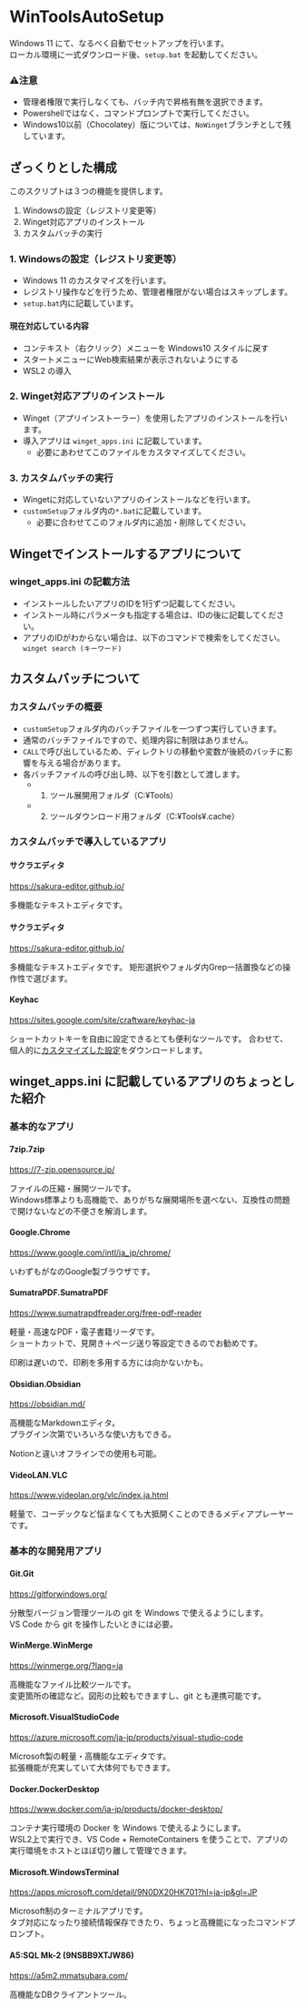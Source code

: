# WinToolsAutoSetup
Windows 11 にて、なるべく自動でセットアップを行います。  
ローカル環境に一式ダウンロード後、`setup.bat` を起動してください。

### ⚠️注意
- 管理者権限で実行しなくても、バッチ内で昇格有無を選択できます。
- Powershellではなく、コマンドプロンプトで実行してください。
- Windows10以前（Chocolatey）版については、`NoWinget`ブランチとして残しています。

## ざっくりとした構成
このスクリプトは３つの機能を提供します。

1. Windowsの設定（レジストリ変更等）
2. Winget対応アプリのインストール
3. カスタムバッチの実行

### 1. Windowsの設定（レジストリ変更等）
- Windows 11 のカスタマイズを行います。
- レジストリ操作などを行うため、管理者権限がない場合はスキップします。
- `setup.bat`内に記載しています。

#### 現在対応している内容
- コンテキスト（右クリック）メニューを Windows10 スタイルに戻す
- スタートメニューにWeb検索結果が表示されないようにする
- WSL2 の導入

### 2. Winget対応アプリのインストール
- Winget（アプリインストーラー）を使用したアプリのインストールを行います。
- 導入アプリは `winget_apps.ini` に記載しています。
    - 必要にあわせてこのファイルをカスタマイズしてください。

### 3. カスタムバッチの実行
- Wingetに対応していないアプリのインストールなどを行います。
- `customSetup`フォルダ内の`*.bat`に記載しています。
    - 必要に合わせてこのフォルダ内に追加・削除してください。

## Wingetでインストールするアプリについて
### winget_apps.ini の記載方法
- インストールしたいアプリのIDを1行ずつ記載してください。
- インストール時にパラメータも指定する場合は、IDの後に記載してください。
- アプリのIDがわからない場合は、以下のコマンドで検索をしてください。  
    `winget search (キーワード)`

## カスタムバッチについて
### カスタムバッチの概要
- `customSetup`フォルダ内のバッチファイルを一つずつ実行していきます。
- 通常のバッチファイルですので、処理内容に制限はありません。
- `CALL`で呼び出しているため、ディレクトリの移動や変数が後続のバッチに影響を与える場合があります。
- 各バッチファイルの呼び出し時、以下を引数として渡します。
    - 1. ツール展開用フォルダ（C:¥Tools）
    - 2. ツールダウンロード用フォルダ（C:¥Tools¥.cache）

### カスタムバッチで導入しているアプリ
#### サクラエディタ
https://sakura-editor.github.io/

多機能なテキストエディタです。

#### サクラエディタ
https://sakura-editor.github.io/

多機能なテキストエディタです。
矩形選択やフォルダ内Grep一括置換などの操作性で選びます。


#### Keyhac
https://sites.google.com/site/craftware/keyhac-ja

ショートカットキーを自由に設定できるとても便利なツールです。
合わせて、個人的に[カスタマイズした設定](https://github.com/roppi/KeyhacScripts)をダウンロードします。

## winget_apps.ini に記載しているアプリのちょっとした紹介
### 基本的なアプリ
#### 7zip.7zip  
https://7-zip.opensource.jp/

ファイルの圧縮・展開ツールです。  
Windows標準よりも高機能で、ありがちな展開場所を選べない、互換性の問題で開けないなどの不便さを解消します。

#### Google.Chrome
https://www.google.com/intl/ja_jp/chrome/

いわずもがなのGoogle製ブラウザです。

#### SumatraPDF.SumatraPDF
https://www.sumatrapdfreader.org/free-pdf-reader

軽量・高速なPDF・電子書籍リーダです。  
ショートカットで、見開き＋ページ送り等設定できるのでお勧めです。 

印刷は遅いので、印刷を多用する方には向かないかも。

#### Obsidian.Obsidian
https://obsidian.md/

高機能なMarkdownエディタ。  
プラグイン次第でいろいろな使い方もできる。

Notionと違いオフラインでの使用も可能。

#### VideoLAN.VLC
https://www.videolan.org/vlc/index.ja.html

軽量で、コーデックなど悩まなくても大抵開くことのできるメディアプレーヤーです。

### 基本的な開発用アプリ
#### Git.Git
https://gitforwindows.org/

分散型バージョン管理ツールの git を Windows で使えるようにします。  
VS Code から git を操作したいときには必要。

#### WinMerge.WinMerge
https://winmerge.org/?lang=ja

高機能なファイル比較ツールです。  
変更箇所の確認など。図形の比較もできますし、git とも連携可能です。

#### Microsoft.VisualStudioCode
https://azure.microsoft.com/ja-jp/products/visual-studio-code

Microsoft製の軽量・高機能なエディタです。  
拡張機能が充実していて大体何でもできます。

#### Docker.DockerDesktop
https://www.docker.com/ja-jp/products/docker-desktop/

コンテナ実行環境の Docker を Windows で使えるようにします。  
WSL2上で実行でき、VS Code + RemoteContainers を使うことで、アプリの実行環境をホストとほぼ切り離して管理できます。

#### Microsoft.WindowsTerminal
https://apps.microsoft.com/detail/9N0DX20HK701?hl=ja-jp&gl=JP

Microsoft制のターミナルアプリです。  
タブ対応になったり接続情報保存できたり、ちょっと高機能になったコマンドプロンプト。

#### A5:SQL Mk-2 (9NSBB9XTJW86)
https://a5m2.mmatsubara.com/

高機能なDBクライアントツール。
